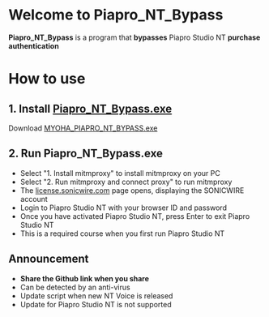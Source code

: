 # Welcome to Piapro_NT_Bypass
**Piapro_NT_Bypass** is a program that **bypasses** Piapro Studio NT **purchase authentication**


# How to use


## 1. Install [Piapro_NT_Bypass.exe](https://github.com/MYOHA/Piapro_NT_Bypass/releases/download/Release/MYOHA_PIAPRO_NT_BYPASS_1.exe)

Download [MYOHA_PIAPRO_NT_BYPASS.exe](https://github.com/MYOHA/Piapro_NT_Bypass/releases/download/Release/MYOHA_PIAPRO_NT_BYPASS_1.exe)

## 2. Run Piapro_NT_Bypass.exe

- Select "1. Install mitmproxy" to install mitmproxy on your PC
- Select "2. Run mitmproxy and connect proxy" to run mitmproxy
- The [license.sonicwire.com](license.sonicwire.com) page opens, displaying the SONICWIRE account
- Login to Piapro Studio NT with your browser ID and password
- Once you have activated Piapro Studio NT, press Enter to exit Piapro Studio NT
- This is a required course when you first run Piapro Studio NT

## Announcement
- **Share the Github link when you share**
- Can be detected by an anti-virus
- Update script when new NT Voice is released
- Update for Piapro Studio NT is not supported


